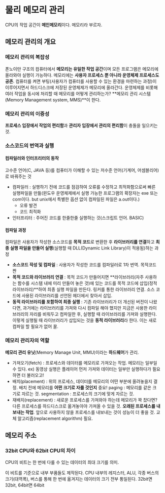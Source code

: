 # 물리 메모리 관리

CPU의 작업 공간이 **메인메모리**이다. 메모리라 부르자.

## 메모리 관리의 개요

### 메모리 관리의 복잡성

폰노이만 구조의 컴퓨터에서 **메모리는 유일한 작업 공간**이며 모든 프로그램은 메모리에 올라와야 실행이 가능하다. 메모리에는 **사용자 프로세스 뿐 아니라 운영체제 프로세스도 공존**. 컴퓨터를 켜면 부팅(사용자가 컴퓨터를 사용할 수 있는 환경을 마련하는 과정)이 이루어지면서 하드디스크에 저장된 운영체제가 메모리에 올라간다. 운영체제를 비롯해 여러 작업을 동시에 처리할 때 메모리를 어떻게 관리하는가? **메모리 관리 시스템(Memory Management system, MMS)**이 한다.

### 메모리 관리의 이중성

**프로세스 입장에서 작업의 편리함**과 **관리자 입장에서 관리의 편리함**이 충돌을 일으키는 것. 

### 소스코드의 번역과 실행

#### 컴파일러와 인터프리터의 동작

고수준 언어(C, JAVA 등)를 컴퓨터가 이해할 수 있는 저수준 언어(기계어, 어셈블리어)로 바꿔주는 것

- 컴파일러 : 실행하기 전에 코드를 점검하여 오류를 수정하고 최적화함으로써 빠른 실행파일을 만듦(윈도우 운영체제에서 실행 가능한 프로그램의 확장자는 exe 또는 com이다. but unix에서 특별한 옵션 없이 컴파일된 파일은 a.out이다.)
  - 오류 발견
  - 코드 최적화
- 인터프리터 : 주어진 코드를 한줄한줄 실행하는 것(스크립트 언어. BASIC)

#### 컴파일 과정

컴파일은 사용자가 작성한 소스코드를 **목적 코드**로 변환한 후 **라이브러리를 연결**하고 **최종 실행 파일을 만들어 실행**(실행할 때 DLL(Dynamic Link Library)이 적용됨)하는 과정

- **소스코드 작성 및 컴파일** : 사용자가 작성한 코드를 컴파일러로 1차 번역. 목적코드 짠
- **목적 코드와 라이브러리 연결** : 목적 코드가 만들어지면 **라이브러리(자주 사용하는 함수를 시스템 내에 미리 만들어 놓은 것)에 있는 코드를 목적 코드에 삽입(정적 라이브러리)**하여 최종 실행 파일을 만든다. 링커를 통한 라이브러리 연결. 소스 코드에 사용된 라이브러리를 선언된 헤더에서 찾아서 삽입.
- **동적 라이브러리를 포함하여 최종 실행** : 기존 라이브러리가 더 개선된 버전이 나왔다면, 과거에는 라이브러리를 가져와 다시 컴파일 해야 했지만 지금은 사용한 라이브러리의 자리를 비워두고 컴파일한 후, 실행할 때 라이브러리를 가져와 실행한다. 이렇게 실행될 때 라이브러리가 삽입되는 것을 **동적 라이브러리**라 한다. 이는 새로 컴파일 할 필요가 없어 꿀.



### 메모리 관리자의 역할

**메모리 관리 유닛**(Memory Manage Unit, MMU)이라는 **하드웨어**가 관리.

- 가져오기(fetch) : 프로세스와 데이터를 메모리로 가져오는 작업. 메모리는 일부일 수 있다. ex) 동영상 실행은 플레이어 먼저 가져와 데이터는 일부만 실행하다가 필요하면 더 불러오고!
- 배치(placement) : 위의 프로세스, 데이터를 메모리의 어떤 부분에 올려놓을지 결정. 배치 전에 메모리를 **어떤 크기로 자를 것인지** 중요! paging : 메모리를 같은 크기로 자르는 것. segmentation : 프로세스의 크기에 맞게 자르는 것. 
- 재배치(replacement) : 새로운 프로세스를 가져와야 하는데 메모리가 꽉 찼다면? 다른 프로세스를 하드디스크로 옮겨놓아야 가져올 수 있을 것. **오래된 프로세스를 내보내는 작업**. 앞으로 사용하지 않을 프로세스를 내보내는 것이 성능이 더 좋을 것. 교체 알고리즘(replacement algorithm) 필요.



## 메모리 주소

### 32bit CPU와 62bit CPU의 차이

CPU의 비트는 한 번에 다룰 수 있는 데이터의 최대 크기를 의미.

이 비트를 기준으로 내부 부품들도 제작된다. CPU 내부의 레지스터, ALU, 각종 버스의 크기(대역폭), 버스를 통해 한 번에 옮겨지는 데이터의 크기 전부 통일된다. 32bit면 32bit, 64bit면 64bit





